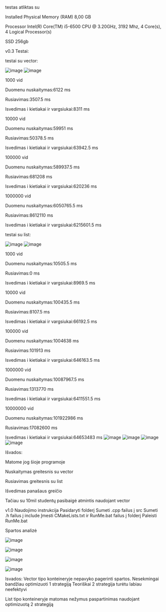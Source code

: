 testas atliktas su

Installed Physical Memory (RAM)	8,00 GB

Processor	Intel(R) Core(TM) i5-6500 CPU @ 3.20GHz, 3192 Mhz, 4 Core(s), 4 Logical Processor(s)

SSD	256gb

v0.3 Testai:

testai su vector:

![image](https://github.com/ignasrepecka/c--/assets/146369153/b1f7a126-edc7-4ecc-a77b-0f72ec7d2425)
![image](https://github.com/ignasrepecka/c--/assets/146369153/7d7588f6-2b56-432d-9181-213e2edb60de)

1000 vid

Duomenu nuskaitymas:6122 ms

Rusiavimas:3507.5 ms

Isvedimas i kietiakai ir vargsiukai:8311 ms



10000 vid

Duomenu nuskaitymas:59951 ms

Rusiavimas:50378.5 ms

Isvedimas i kietiakai ir vargsiukai:63942.5 ms



100000 vid

Duomenu nuskaitymas:589937.5 ms

Rusiavimas:681208 ms

Isvedimas i kietiakai ir vargsiukai:620236 ms



1000000 vid

Duomenu nuskaitymas:6050765.5 ms

Rusiavimas:8612110 ms

Isvedimas i kietiakai ir vargsiukai:6215601.5 ms


testai su list:

![image](https://github.com/ignasrepecka/c--/assets/146369153/d4dadc93-5f40-4ab0-9d00-43689c4c9b31)
![image](https://github.com/ignasrepecka/c--/assets/146369153/bed89fb3-d351-4c24-bedc-e734298abf92)

1000 vid

Duomenu nuskaitymas:10505.5 ms

Rusiavimas:0 ms

Isvedimas i kietiakai ir vargsiukai:8969.5 ms



10000 vid

Duomenu nuskaitymas:100435.5 ms

Rusiavimas:8107.5 ms

Isvedimas i kietiakai ir vargsiukai:66192.5 ms



100000 vid

Duomenu nuskaitymas:1004638 ms

Rusiavimas:101913 ms

Isvedimas i kietiakai ir vargsiukai:646163.5 ms



1000000 vid

Duomenu nuskaitymas:10087967.5 ms

Rusiavimas:1313770 ms

Isvedimas i kietiakai ir vargsiukai:6411551.5 ms



10000000 vid 

Duomenu nuskaitymas:101922986 ms

Rusiavimas:17082600 ms

Isvedimas i kietiakai ir vargsiukai:64653483 ms
![image](https://github.com/ignasrepecka/c--/assets/146369153/194dbd15-b089-423c-b6d4-681dbbc35b05)
![image](https://github.com/ignasrepecka/c--/assets/146369153/edf1056e-b456-4553-8c44-a1f9b13ae4de)
![image](https://github.com/ignasrepecka/c--/assets/146369153/43af7a60-1f88-4ca6-85e5-7512950e2b8d)
![image](https://github.com/ignasrepecka/c--/assets/146369153/bda30e52-4440-4db0-90cf-93f8a7d77c53)

Išvados:

Matome jog šioje programoje

Nuskaitymas greitesnis su vector

Rusiavimas greitesnis su list

Išvedimas panašaus greičio

Tačiau su 10mil studentų pasibaigė atmintis naudojant vector


v1.0
Naudojimo instrukcija
Pasidaryti folderį
Sumeti .cpp failus į src
Sumeti .h failus į include
Įmesti CMakeLists.txt ir RunMe.bat failus į folderį
Paleisti RunMe.bat

Spartos analizė

![image](https://github.com/ignasrepecka/c--/assets/146369153/7be5005a-41ce-4202-b762-123da5ea6e43)

![image](https://github.com/ignasrepecka/c--/assets/146369153/ff5e31bf-d279-4106-b126-3d68f8e98851)

![image](https://github.com/ignasrepecka/c--/assets/146369153/a3293a1d-0ada-4e16-b4b9-04aee3717186)

![image](https://github.com/ignasrepecka/c--/assets/146369153/fbd9732b-8d3d-49b6-9e95-258f720a89ec)

Isvados:
Vector tipo konteineryje nepavyko pagerinti spartos.
Nesekmingai bandžiau optimizuoti 1 strategiją
Teoriškai 2 strategija turėtu labiau neefektyvi

List tipo konteineryje matomas nežymus paspartinimas naudojant optimizuotą 2 strategiją
